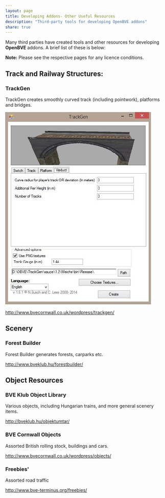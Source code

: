 ```yaml
---
layout: page
title: Developing Addons- Other Useful Resources
description: "Third-party tools for developing OpenBVE addons"
share: true
---
```


Many third parties have created tools and other resources for developing **OpenBVE** addons. A brief list of these is below:

**Note:** Please see the respective pages for any licence conditions.

## Track and Railway Structures:

### TrackGen

TrackGen creates smoothly curved track (including pointwork), platforms and bridges.

<img src="/images/tools/trackgen.jpg" alt="TrackGen Screenshot">

<http://www.bvecornwall.co.uk/wordpress/trackgen/>

## Scenery

### Forest Builder

Forest Builder generates forests, carparks etc.

<http://www.bveklub.hu/forestbuilder/>

## Object Resources

### BVE Klub Object Library

Various objects, including Hungarian trains, and more general scenery items.

<http://bveklub.hu/objektumtar/>

### BVE Cornwall Objects

Assorted British rolling stock, buildings and cars.

<http://www.bvecornwall.co.uk/wordpress/objects/>

### Freebies'

Assorted road traffic

<http://www.bve-terminus.org/freebies/>